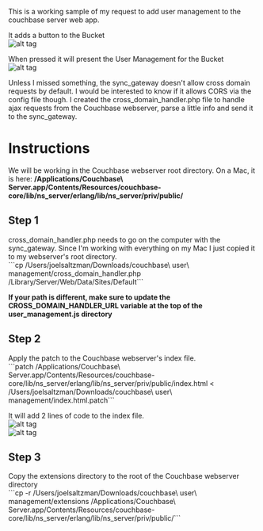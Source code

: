 This is a working sample of my request to add user management to the couchbase server web app.

It adds a button to the Bucket<br/>
![alt tag](https://raw.github.com/saltzmanjoelh/couchbase-user-management/master/readme_images/users_button.png)

When pressed it will present the User Management for the Bucket<br/>
![alt tag](https://raw.github.com/saltzmanjoelh/couchbase-user-management/master/readme_images/user_management.png)

Unless I missed something, the sync_gateway doesn't allow cross domain requests by default. I would be interested to know if it allows CORS via the config file though. I created the cross_domain_handler.php file to handle ajax requests from the Couchbase webserver, parse a little info and send it to the sync_gateway.


<h1>Instructions</h1>

We will be working in the Couchbase webserver root directory. On a Mac, it is here:
<b>/Applications/Couchbase\ Server.app/Contents/Resources/couchbase-core/lib/ns_server/erlang/lib/ns_server/priv/public/</b>

<h2>Step 1</h2>
cross_domain_handler.php needs to go on the computer with the sync_gateway. Since I'm working with everything on my Mac I just copied it to my webserver's root directory.<br/>
```cp /Users/joelsaltzman/Downloads/couchbase\ user\ management/cross_domain_handler.php /Library/Server/Web/Data/Sites/Default```<br/>

<b>If your path is different, make sure to update the CROSS_DOMAIN_HANDLER_URL variable at the top of the user_management.js directory</b>

<h2>Step 2</h2>
Apply the patch to the Couchbase webserver's index file.<br/>
```patch /Applications/Couchbase\ Server.app/Contents/Resources/couchbase-core/lib/ns_server/erlang/lib/ns_server/priv/public/index.html < /Users/joelsaltzman/Downloads/couchbase\ user\ management/index.html.patch```<br/>

It will add 2 lines of code to the index file.<br/>
![alt tag](https://raw.github.com/saltzmanjoelh/couchbase-user-management/master/readme_images/users_button_code.png)<br/>
![alt tag](https://raw.github.com/saltzmanjoelh/couchbase-user-management/master/readme_images/user_management_code.png)<br/>


<h2>Step 3</h2>
Copy the extensions directory to the root of the Couchbase webserver directory<br/>
```cp -r /Users/joelsaltzman/Downloads/couchbase\ user\ management/extensions /Applications/Couchbase\ Server.app/Contents/Resources/couchbase-core/lib/ns_server/erlang/lib/ns_server/priv/public/```<br/>
